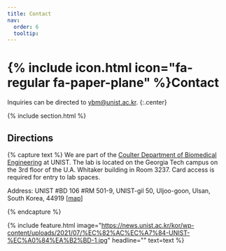 ```yaml
---
title: Contact
nav:
  order: 6
  tooltip: 
---
```


# {% include icon.html icon="fa-regular fa-paper-plane" %}Contact


Inquiries can be directed to [ybm@unist.ac.kr](mailto:ybm@unist.ac.kr).
{:.center}

{% include section.html %}

## Directions

{% capture text %}
We are part of the [Coulter Department of Biomedical Engineering](https://www.bme.gatech.edu/) at UNIST. The lab is located on the Georgia Tech campus on the 3rd floor of the U.A. Whitaker building in Room 3237.  Card access is required for entry to lab spaces.

Address: UNIST #BD 106 #RM 501-9, UNIST-gil 50, Uljoo-goon, Ulsan, South Korea, 44919 [[map](https://maps.app.goo.gl/acv1ejgGa7mrF6hF6)]

{% endcapture %}

{%
  include feature.html
  image="https://news.unist.ac.kr/kor/wp-content/uploads/2021/07/%EC%82%AC%EC%A7%84-UNIST-%EC%A0%84%EA%B2%BD-1.jpg"
  headline=""
  text=text
%}
